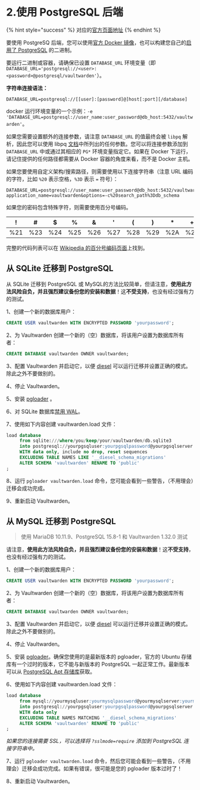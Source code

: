 # 2.使用 PostgreSQL 后端

{% hint style="success" %}
对应的[官方页面地址](https://github.com/dani-garcia/vaultwarden/wiki/Using-the-PostgreSQL-Backend)
{% endhint %}

要使用 PostgreSQ 后端，您可以使用[官方 Docker 镜像](https://hub.docker.com/r/bitwardenrs/server-postgresql)，也可以构建您自己的[启用了 PostgreSQL](../../deployment/building-binary.md#postgresql-backend) 的二进制。

要运行二进制或容器，请确保已设置 `DATABASE_URL` 环境变量（即 `DATABASE_URL='postgresql://<user>:<password>@postgresql/vaultwarden'`）。

**字符串连接语法：**

```systemd
DATABASE_URL=postgresql://[[user]:[password]@]host[:port][/database]
```

docker 运行环境变量的一个示例：`-e 'DATABASE_URL=postgresql://user_name:user_password@db_host:5432/vaultwarden'`。

如果您需要设置额外的连接参数，请注意 `DATABASE_URL` 的值最终会被 `libpq` 解析，因此您可以使用 libpq [文档](https://www.postgresql.org/docs/current/libpq-envars.html)中所列出的任何参数。您可以将连接参数添加到 `DATABASE_URL` 中或通过其相应的 `PG*` 环境变量指定它。如果在 Docker 下运行，请记住提供的任何路径都需要从 Docker 容器的角度来看，而不是 Docker 主机。

如果您要使用自定义架构/搜索路径，则需要使用以下连接字符串（注意 URL 编码的字符，比如 `%20` 表示空格，`%3D` 表示 `=` 符号）：

```systemd
DATABASE_URL=postgresql://user_name:user_password@db_host:5432/vaultwarden?application_name=vaultwarden&options=-c%20search_path%3Ddb_schema
```

如果您的密码包含特殊字符，则需要使用百分号编码。

| !   | #   | $   | %   | &   | '   | (   | )   | \*  | +   | ,   | /   | :   | ;   | =   | ?   | @   | \[  | ]   |
| --- | --- | --- | --- | --- | --- | --- | --- | --- | --- | --- | --- | --- | --- | --- | --- | --- | --- | --- |
| %21 | %23 | %24 | %25 | %26 | %27 | %28 | %29 | %2A | %2B | %2C | %2F | %3A | %3B | %3D | %3F | %40 | %5B | %5D |

完整的代码列表可以在 [Wikipedia 的百分号编码页面](https://zh.wikipedia.org/wiki/%E7%99%BE%E5%88%86%E5%8F%B7%E7%BC%96%E7%A0%81)上找到。

## **从 SQLite 迁移到 PostgreSQL** <a href="#migrating-from-sqlite-to-postgresql" id="migrating-from-sqlite-to-postgresql"></a>

从 SQLite 迁移到 PostgreSQL 或 MySQL的方法比较简单，但请注意，**使用此方法风险自负，并且强烈建议备份您的安装和数据**！这**不受支持**，也没有经过强有力的测试。

1、创建一个新的数据库用户：

```sql
CREATE USER vaultwarden WITH ENCRYPTED PASSWORD 'yourpassword';
```

2、为 Vaultwarden 创建一个新的（空）数据库，将该用户设置为数据库所有者：

```sql
CREATE DATABASE vaultwarden OWNER vaultwarden;
```

3、配置 Vaultwarden 并启动它，以便 [diesel](http://diesel.rs/) 可以运行迁移并设置正确的模式。除此之外不要做别的。

4、停止 Vaultwarden。

5、安装 [pgloader](http://pgloader.io/) 。

6、对 SQLite 数据库[禁用 WAL](running-without-wal-enabled.md#id-1-disable-wal-on-old-db)。

7、使用如下内容创建 vaultwarden.load 文件：

```sql
load database
     from sqlite:///where/you/keep/your/vaultwarden/db.sqlite3 
     into postgresql://yourpgsqluser:yourpgsqlpassword@yourpgsqlserver:yourpgsqlport/yourpgsqldatabase
     WITH data only, include no drop, reset sequences
     EXCLUDING TABLE NAMES LIKE '__diesel_schema_migrations'
     ALTER SCHEMA 'vaultwarden' RENAME TO 'public'
;
```

8、运行 `pgloader vaultwarden.load` 命令，您可能会看到一些警告，（不用理会）迁移会成功完成。

9、重新启动 Vaultwarden。

## 从 MySQL 迁移到 PostgreSQL <a href="#migrating-from-mysql-to-postgresql" id="migrating-from-mysql-to-postgresql"></a>

> 使用 MariaDB 10.11.9、PostgreSQL 15.8-1 和 Vaultwarden 1.32.0 测试

请注意，**使用此方法风险自负，并且强烈建议备份您的安装和数据**！这**不受支持**，也没有经过强有力的测试。

1、创建一个新的数据库用户：

```sql
CREATE USER vaultwarden WITH ENCRYPTED PASSWORD 'yourpassword';
```

2、为 Vaultwarden 创建一个新的（空）数据库，将该用户设置为数据库所有者：

```sql
CREATE DATABASE vaultwarden OWNER vaultwarden;
```

3、配置 Vaultwarden 并启动它，以便 [diesel](http://diesel.rs/) 可以运行迁移并设置正确的模式。除此之外不要做别的。

4、停止 Vaultwarden。

5、安装 [pgloader](http://pgloader.io/)。确保您使用的是最新版本的 pgloader，官方的 Ubuntu 存储库有一个过时的版本，它不能与新版本的 PostgreSQL 一起正常工作。最新版本可以从 [PostgreSQL Apt 存储库](https://www.postgresql.org/download/linux/ubuntu/)获取。

6、使用如下内容创建 vaultwarden.load 文件：

```sql
load database
     from mysql://yourmysqluser:yourmysqlpassword@yourmysqlserver:yourmysqlport/yourmysqldatabase 
     into postgresql://yourpgsqluser:yourpgsqlpassword@yourpgsqlserver:yourpgsqlport/yourpgsqldatabase
     WITH data only
     EXCLUDING TABLE NAMES MATCHING '__diesel_schema_migrations'
     ALTER SCHEMA 'vaultwarden' RENAME TO 'public'
;
```

_如果您的连接需要 SSL，可以选择将 `?sslmode=require` 添加到 PostgreSQL 连接字符串中。_

7、运行 `pgloader vaultwarden.load` 命令，然后您可能会看到一些警告，（不用理会）迁移会成功完成。如果有错误，很可能是您的 pgloader 版本过时了！

8、重新启动 Vaultwarden。
